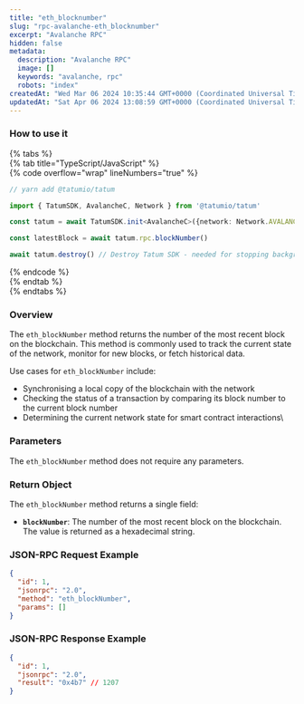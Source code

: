 ```yaml
---
title: "eth_blocknumber"
slug: "rpc-avalanche-eth_blocknumber"
excerpt: "Avalanche RPC"
hidden: false
metadata: 
  description: "Avalanche RPC"
  image: []
  keywords: "avalanche, rpc"
  robots: "index"
createdAt: "Wed Mar 06 2024 10:35:44 GMT+0000 (Coordinated Universal Time)"
updatedAt: "Sat Apr 06 2024 13:08:59 GMT+0000 (Coordinated Universal Time)"
---
```




### How to use it

{% tabs %}  
{% tab title="TypeScript/JavaScript" %}  
{% code overflow="wrap" lineNumbers="true" %}

```typescript
// yarn add @tatumio/tatum

import { TatumSDK, AvalancheC, Network } from '@tatumio/tatum'

const tatum = await TatumSDK.init<AvalancheC>({network: Network.AVALANCHE_C})

const latestBlock = await tatum.rpc.blockNumber()

await tatum.destroy() // Destroy Tatum SDK - needed for stopping background jobs
```

{% endcode %}  
{% endtab %}  
{% endtabs %}

### Overview

The `eth_blockNumber` method returns the number of the most recent block on the blockchain. This method is commonly used to track the current state of the network, monitor for new blocks, or fetch historical data.

Use cases for `eth_blockNumber` include:

- Synchronising a local copy of the blockchain with the network
- Checking the status of a transaction by comparing its block number to the current block number
- Determining the current network state for smart contract interactions\\

### Parameters

The `eth_blockNumber` method does not require any parameters.

### Return Object

The `eth_blockNumber` method returns a single field:

- **`blockNumber`**: The number of the most recent block on the blockchain. The value is returned as a hexadecimal string.

### JSON-RPC Request Example

```json
{
  "id": 1,
  "jsonrpc": "2.0",
  "method": "eth_blockNumber",
  "params": []
}
```

### JSON-RPC Response Example

```json
{
  "id": 1,
  "jsonrpc": "2.0",
  "result": "0x4b7" // 1207
}
```
